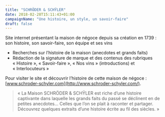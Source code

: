 ```yaml
---
title: "SCHRÖDER & SCHŸLER"
date: 2018-02-28T15:11:43+01:00
campaignName: "Une histoire, un style, un savoir-faire"
draft: false
---
```


Site internet présentant la maison de négoce depuis sa création en 1739 : son
histoire, son savoir-faire, son équipe et ses vins

- Recherches sur l’histoire de la maison (anecdotes et grands faits)
- Rédaction de la signature de marque et des contenus des rubriques « Histoire », « Savoir-faire », « Nos vins » (introductions) et « Interlocuteurs »

Pour visiter le site et découvrir l’histoire de cette maison de négoce :
[www.schroder-schyler.com](http://www.schroder-schyler.com/).

> « La Maison SCHRÖDER & SCHŸLER est riche d’une histoire captivante dans
laquelle les grands faits du passé se déclinent en de petites anecdotes… Celles que
l’on se plait à raconter et partager. Découvrez quelques extraits d’une histoire écrite
au fil des siècles. »

